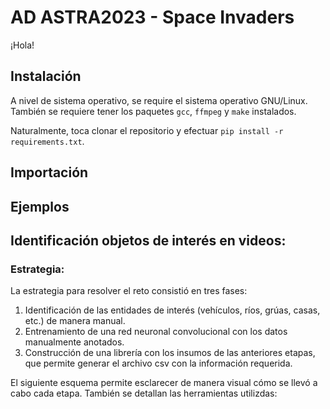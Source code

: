 # AD ASTRA2023 - Space Invaders

¡Hola!

## Instalación

A nivel de sistema operativo, se require el sistema operativo GNU/Linux. También se requiere tener los paquetes `gcc`, `ffmpeg` y `make` instalados.

Naturalmente, toca clonar el repositorio y efectuar `pip install -r requirements.txt`.

## Importación

## Ejemplos

## Identificación objetos de interés en videos:

### Estrategia:

La estrategia para resolver el reto consistió en tres fases:
1. Identificación de las entidades de interés (vehículos, ríos, grúas, casas, etc.) de manera manual.
2. Entrenamiento de una red neuronal convolucional con los datos manualmente anotados.
3. Construcción de una librería con los insumos de las anteriores etapas, que permite generar el archivo csv con la información requerida.

El siguiente esquema permite esclarecer de manera visual cómo se llevó a cabo cada etapa. También se detallan las herramientas utilizdas:

